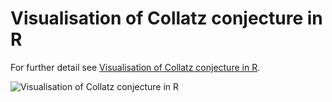 # Visualisation of Collatz conjecture in R

For further detail see [Visualisation of Collatz conjecture in R](https://ebaker.me.uk/notes/collatz-conjecture).

![Visualisation of Collatz conjecture in R](https://ebaker.me.uk/imgs/collatz1.png)
